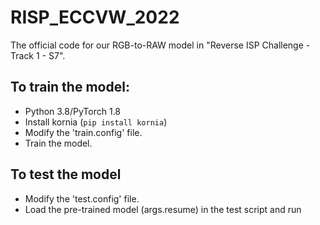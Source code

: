 # RISP_ECCVW_2022
The official code for our RGB-to-RAW model in "Reverse ISP Challenge - Track 1 - S7".
## To train the model:
- Python 3.8/PyTorch 1.8
- Install kornia (`pip install kornia`)
- Modify the 'train.config' file.
- Train the model.

## To test the model
- Modify the 'test.config' file.
- Load the pre-trained model (args.resume) in the test script and run
